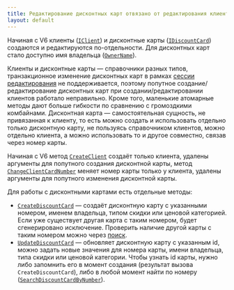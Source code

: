 ```yaml
---
title: Редактирование дисконтных карт отвязано от редактирования клиентов
layout: default
---
```

Начиная с V6 клиенты ([`IClient`](https://iiko.github.io/front.api.sdk/v6/html/T_Resto_Front_Api_Data_Brd_IClient.htm)) и дисконтные карты ([`IDiscountCard`](https://iiko.github.io/front.api.sdk/v6/html/T_Resto_Front_Api_Data_Orders_IDiscountCard.htm)) создаются и редактируются по-отдельности. Для дисконтных карт стало доступно имя владельца ([`OwnerName`](https://iiko.github.io/front.api.sdk/v6/html/P_Resto_Front_Api_Data_Orders_IDiscountCard_OwnerName.htm)).

Клиенты и дисконтные карты — справочники разных типов, транзакционное изменение дисконтных карт в рамках [сессии редактирования](https://iiko.github.io/front.api.sdk/v6/html/T_Resto_Front_Api_Editors_IEditSession.htm) не поддерживается, поэтому попутное создание/редактирование дисконтных карт при создании/редактировании клиентов работало неправильно. Кроме того, маленькие атомарные методы дают больше гибкости по сравнению с громоздкими комбайнами. Дисконтная карта — самостоятельная сущность, не привязанная к клиенту, то есть можно создать и использовать отдельно только дисконтную карту, не пользуясь справочником клиентов, можно отдельно клиента, а можно использовать то и другое совместно, связав через номер карты.

Начиная с V6 метод [`CreateClient`](https://iiko.github.io/front.api.sdk/v6/html/M_Resto_Front_Api_Editors_IEditSession_CreateClient.htm) создаёт только клиента, удалены аргументы для попутного создания дисконтной карты, метод [`ChangeClientCardNumber`](https://iiko.github.io/front.api.sdk/v6/html/M_Resto_Front_Api_Editors_IEditSession_ChangeClientCardNumber.htm) меняет номер карты только у клиента, удалены аргументы для попутного изменения дисконтной карты.

Для работы с дисконтными картами есть отдельные методы:

* [`CreateDiscountCard`](https://iiko.github.io/front.api.sdk/v6/html/M_Resto_Front_Api_IOperationService_CreateDiscountCard.htm) — создаёт дисконтную карту с указанными номером, именем владельца, типом скидки или ценовой категорией. Если уже существует другая карта с таким номером, будет сгенерировано исключение. Проверить наличие другой карты с таким номером можно через [поиск](https://iiko.github.io/front.api.sdk/v6/html/M_Resto_Front_Api_IOperationService_SearchDiscountCardByNumber.htm).
* [`UpdateDiscountCard`](https://iiko.github.io/front.api.sdk/v6/html/M_Resto_Front_Api_IOperationService_UpdateDiscountCard.htm) — обновляет дисконтную карту с указанным id, можно задать новые значения для номера карты, имени владельца, типа скидки или ценовой категории. Чтобы узнать id карты, нужно либо запомнить его в момент создания (результат вызова `CreateDiscountCard`), либо в любой момент найти по номеру ([`SearchDiscountCardByNumber`](https://iiko.github.io/front.api.sdk/v6/html/M_Resto_Front_Api_IOperationService_SearchDiscountCardByNumber.htm)).   
